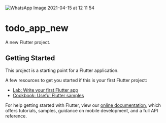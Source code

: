 ![WhatsApp Image 2021-04-15 at 12 11 54](https://user-images.githubusercontent.com/56910391/114813052-db75ce80-9de3-11eb-88bb-e3f813d33239.jpeg)
# todo_app_new

A new Flutter project.

## Getting Started

This project is a starting point for a Flutter application.

A few resources to get you started if this is your first Flutter project:

- [Lab: Write your first Flutter app](https://flutter.dev/docs/get-started/codelab)
- [Cookbook: Useful Flutter samples](https://flutter.dev/docs/cookbook)

For help getting started with Flutter, view our
[online documentation](https://flutter.dev/docs), which offers tutorials,
samples, guidance on mobile development, and a full API reference.
